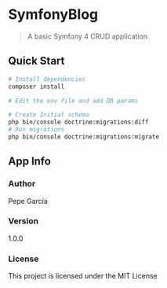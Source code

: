 # SymfonyBlog
> A basic Symfony 4 CRUD application

## Quick Start

``` bash
# Install dependencies
composer install

# Edit the env file and add DB params

# Create Initial schema
php bin/console doctrine:migrations:diff
# Run migrations
php bin/console doctrine:migrations:migrate
```

## App Info

### Author

Pepe García

### Version

1.0.0

### License

This project is licensed under the MIT License

